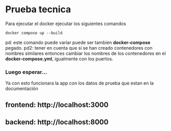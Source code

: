 # Prueba tecnica

Para ejecutar el docker ejecutar los siguientes comandos

```
docker compose up --build
```

pd: este comando puede variar puede ser tambien **docker-compose** pegado.
pd2: tener en cuenta que si se han creado contenedores con nombres similares entonces cambiar los nombres de los contenedores en el **docker-compose.yml**, igualmente con los puertos.

### Luego esperar...

Ya con esto funcionara la app con los datos de prueba que estan en la documentación

## frontend: http://localhost:3000

## backend: http://localhost:8000
